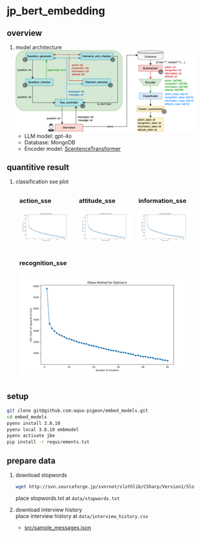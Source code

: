 # jp_bert_embedding

## overview
1. model architecture
    ![model_fig](src/interverwmodel-ver2.png)
    - LLM model: gpt-4o
    - Database: MongoDB
    - Encoder model: [ScentenceTransformer](https://sbert.net)

## quantitive result
1. classification sse plot
    <div style="display: flex; flex-wrap: wrap;">
        <div style="flex: 1; margin: 10px;">
            <h3>action_sse</h3>
            <img src="src/elbow_fig/action_sse.png" alt="action_sse" style="width: 100%;">
        </div>
        <div style="flex: 1; margin: 10px;">
            <h3>attitude_sse</h3>
            <img src="src/elbow_fig/attitude_sse.png" alt="attitude_sse" style="width: 100%;">
        </div>
        <div style="flex: 1; margin: 10px;">
            <h3>information_sse</h3>
            <img src="src/elbow_fig/information_sse.png" alt="information_sse" style="width: 100%;">
        </div>
        <div style="flex: 1; margin: 10px;">
            <h3>recognition_sse</h3>
            <img src="src/elbow_fig/recognition_sse.png" alt="recognition_sse" style="width: 100%;">
        </div>
    </div>

## setup
```sh
git clone git@github.com:aqua-pigeon/embed_models.git
cd embed_models
pyenv install 3.8.10
pyenv local 3.8.10 embmodel
pyenv activate jbe
pip install -r requirements.txt
```

## prepare data
1. download stopwords
    ```sh
    wget http://svn.sourceforge.jp/svnroot/slothlib/CSharp/Version1/SlothLib/NLP/Filter/StopWord/word/Japanese.txt -O data/stopwords.txt
    ```
    place stopwords.txt at `data/stopwords.txt`

2. download interview history  
place interview history at `data/interview_history.csv`
    - [src/sample_messages.json](src/sample_messages.json)